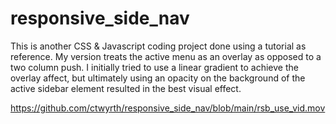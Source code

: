 # responsive_side_nav

This is another CSS & Javascript coding project done using a tutorial as reference. My version treats the active menu as an overlay as opposed to a two column push. I initially tried to use a linear gradient to achieve the overlay affect, but ultimately using an opacity on the background of the active sidebar element resulted in the best visual effect.

https://github.com/ctwyrth/responsive_side_nav/blob/main/rsb_use_vid.mov
